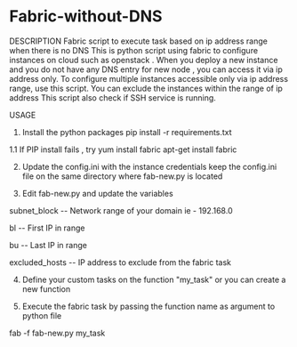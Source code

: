 # Fabric-without-DNS

DESCRIPTION
Fabric script to execute task based on ip address range when there is no DNS 
This is python script using fabric to configure instances on cloud such as openstack .
When you deploy a new instance and you do not have any DNS entry for new node , you 
can access it via ip address only. To configure multiple instances accessible only
via ip address range, use this script.
You can exclude the instances within the range of ip address
This script also check if SSH service is running.

USAGE
1. Install the python packages 
pip install -r requirements.txt

1.1 If PIP install fails , try
yum install fabric
apt-get install fabric


2. Update the config.ini with the instance credentials
   keep the config.ini file on the same directory where fab-new.py is located


3. Edit fab-new.py and update the variables

subnet_block -- Network range of your domain ie - 192.168.0

bl -- First IP in range

bu -- Last IP in range

excluded_hosts -- IP address to exclude from the fabric task

4. Define your custom tasks on the function "my_task" or you can create a new function

5. Execute the fabric task by passing the function name as argument to python file

fab -f fab-new.py my_task

